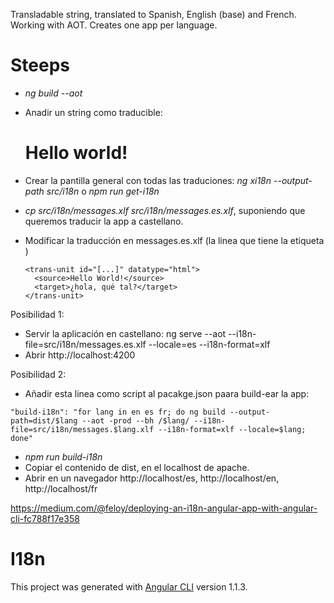 Transladable string, translated to Spanish, English (base) and French.
Working with AOT. Creates one app per language.

# Steeps

- *ng build --aot*
- Anadir un string como traducible: <h1 i18n>Hello world!</h1>
- Crear la pantilla general con todas las traduciones: *ng xi18n --output-path src/i18n* o *npm run get-i18n*
- *cp src/i18n/messages.xlf src/i18n/messages.es.xlf*, suponiendo que queremos traducir la app a castellano.
- Modificar la traducción en messages.es.xlf (la linea que tiene la etiqueta <target>)

      <trans-unit id="[...]" datatype="html">
        <source>Hello World!</source>
        <target>¿hola, qué tal?</target>
      </trans-unit>

Posibilidad 1: 
-  Servir la aplicación en castellano: ng serve --aot --i18n-file=src/i18n/messages.es.xlf --locale=es --i18n-format=xlf
- Abrir http://localhost:4200

Posibilidad 2:
- Añadir esta linea como script al pacakge.json paara build-ear la app:
```
"build-i18n": "for lang in en es fr; do ng build --output-path=dist/$lang --aot -prod --bh /$lang/ --i18n-file=src/i18n/messages.$lang.xlf --i18n-format=xlf --locale=$lang; done"
```
- *npm run build-i18n*
- Copiar el contenido de dist, en el localhost de apache.
- Abrir en un navegador http://localhost/es, http://localhost/en, http://localhost/fr

https://medium.com/@feloy/deploying-an-i18n-angular-app-with-angular-cli-fc788f17e358

# I18n

This project was generated with [Angular CLI](https://github.com/angular/angular-cli) version 1.1.3.
